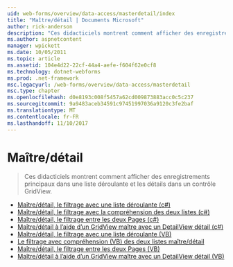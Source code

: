 ```yaml
---
uid: web-forms/overview/data-access/masterdetail/index
title: "Maître/détail | Documents Microsoft"
author: rick-anderson
description: "Ces didacticiels montrent comment afficher des enregistrements principaux dans une liste déroulante et les détails dans un contrôle GridView."
ms.author: aspnetcontent
manager: wpickett
ms.date: 10/05/2011
ms.topic: article
ms.assetid: 104e4d22-22cf-44a4-aefe-f604f62e0cf8
ms.technology: dotnet-webforms
ms.prod: .net-framework
msc.legacyurl: /web-forms/overview/data-access/masterdetail
msc.type: chapter
ms.openlocfilehash: d0e8193c008f5457a62cd009873883acc0c5c237
ms.sourcegitcommit: 9a9483aceb34591c97451997036a9120c3fe2baf
ms.translationtype: MT
ms.contentlocale: fr-FR
ms.lasthandoff: 11/10/2017
---
```

<a name="masterdetail"></a>Maître/détail
====================
> Ces didacticiels montrent comment afficher des enregistrements principaux dans une liste déroulante et les détails dans un contrôle GridView.


- [Maître/détail, le filtrage avec une liste déroulante (c#)](master-detail-filtering-with-a-dropdownlist-cs.md)
- [Maître/détail, le filtrage avec la compréhension des deux listes (c#)](master-detail-filtering-with-two-dropdownlists-cs.md)
- [Maître/détail, le filtrage entre les deux Pages (c#)](master-detail-filtering-across-two-pages-cs.md)
- [Maître/détail à l’aide d’un GridView maître avec un DetailView détail (c#)](master-detail-using-a-selectable-master-gridview-with-a-details-detailview-cs.md)
- [Maître/détail, le filtrage avec une liste déroulante (VB)](master-detail-filtering-with-a-dropdownlist-vb.md)
- [Le filtrage avec compréhension (VB) des deux listes maître/détail](master-detail-filtering-with-two-dropdownlists-vb.md)
- [Maître/détail, le filtrage entre les deux Pages (VB)](master-detail-filtering-across-two-pages-vb.md)
- [Maître/détail à l’aide d’un GridView maître avec un DetailView détail (VB)](master-detail-using-a-selectable-master-gridview-with-a-details-detailview-vb.md)
